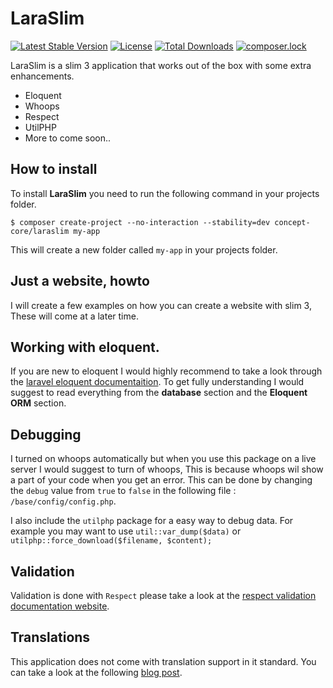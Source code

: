 # LaraSlim
[![Latest Stable Version](https://poser.pugx.org/concept-core/laraslim/v/stable)](https://packagist.org/packages/concept-core/laraslim) [![License](https://poser.pugx.org/concept-core/laraslim/license)](https://packagist.org/packages/concept-core/laraslim) [![Total Downloads](https://poser.pugx.org/concept-core/laraslim/downloads)](https://packagist.org/packages/concept-core/laraslim) [![composer.lock](https://poser.pugx.org/concept-core/laraslim/composerlock)](https://packagist.org/packages/concept-core/laraslim)


LaraSlim is a slim 3 application that works out of the box with some extra enhancements.
- Eloquent
- Whoops
- Respect
- UtilPHP
- More to come soon..

## How to install

To install **LaraSlim** you need to run the following command in your projects folder.

```$ composer create-project --no-interaction --stability=dev concept-core/laraslim my-app```

This will create a new folder called `my-app` in your projects folder.

## Just a website, howto
I will create a few examples on how you can create a website with slim 3, These will come at a later time.

## Working with eloquent.
If you are new to eloquent I would highly recommend to take a look through the [laravel eloquent documentaition](https://laravel.com/docs/5.3/eloquent).
To get fully understanding I would suggest to read everything from the **database** section and the **Eloquent ORM** section.

## Debugging
I turned on whoops automatically but when you use this package on a live server I would suggest to turn of whoops, This is because whoops wil show a part of your code when you get an error.
This can be done by changing the `debug` value from `true` to `false` in the following file : `/base/config/config.php`.

I also include the `utilphp` package for a easy way to debug data.
For example you may want to use `util::var_dump($data)` or `utilphp::force_download($filename, $content);`

## Validation
Validation is done with `Respect` please take a look at the [respect validation documentation website](http://respect.github.io/Validation/).

## Translations
This application does not come with translation support in it standard.
You can take a look at the following [blog post](https://helgesverre.com/blog/i18n-slim-framework-translation-twig/).
